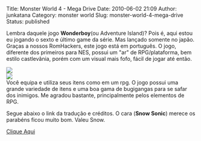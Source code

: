 Title: Monster World 4 - Mega Drive
Date: 2010-06-02 21:09
Author: junkatana
Category: monster world
Slug: monster-world-4-mega-drive
Status: published

<!-- PELICAN_BEGIN_SUMMARY -->
Lembra daquele jogo **Wonderboy**(ou
Adventure Island)? Pois é, aqui estou eu jogando o sexto e último game
da série. Mas lançado somente no japão. Graças a nossos RomHackers, este
jogo está em português. O jogo, diferente dos primeiros para NES, possui
um "ar" de RPG/plataforma, bem estilo castlevânia, porém com um visual
mais fofo, fácil de jogar até então.
<!-- PELICAN_END_SUMMARY -->
[![](https://retroataque.files.wordpress.com/2010/06/078d2-wonderboy628monsterworld42928j295b215d_005copy.gif?w=300)](https://retroataque.files.wordpress.com/2010/06/078d2-wonderboy628monsterworld42928j295b215d_005copy.gif)  
[![](https://retroataque.files.wordpress.com/2010/06/wonderboy628monsterworld42928j295b215d_002copy.jpg?w=300)](https://retroataque.files.wordpress.com/2010/06/wonderboy628monsterworld42928j295b215d_002copy.jpg)  
Você equipa e utiliza seus itens como em um rpg. O jogo possui uma
grande variedade de itens e uma boa gama de bugigangas para se safar dos
inimigos. Me agradou bastante, principalmente pelos elementos de RPG.

Segue abaixo o link da tradução e créditos. O cara (<span
style="font-weight:bold;">Snow Sonic</span>) merece os parabéns ficou
muito bom. Valeu Snow.

[Clique
Aqui](http://www.romhackers.org/modules/PDdownloads/singlefile.php?cid=21&lid=578)  
<span style="text-decoration:underline;">

</span>
